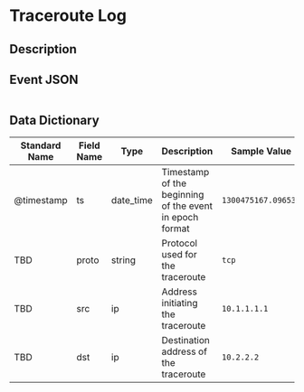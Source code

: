 # Traceroute Log

## Description

## Event JSON

```json
```

## Data Dictionary

|	        Standard Name       	|            Field Name             |       	    Type            	|   	    Description          	|	     Sample Value           	|
|	-------------------------------	|	-------------------------------	|	-------------------------------	|	-------------------------------	|	-------------------------------	|
|     @timestamp     |     ts     |     date_time     |     Timestamp of the beginning of the event in epoch format     |     `1300475167.096535`     |
|     TBD     |     proto     |     string     |     Protocol used for the traceroute     |   `tcp`  |
|     TBD     |     src     |     ip     |     Address initiating the traceroute     |  `10.1.1.1.1`   |
|     TBD     |     dst     |     ip     |     Destination address of the traceroute     |  `10.2.2.2`   |